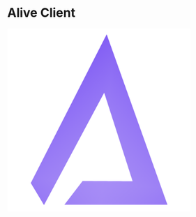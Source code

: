# Alive Client
<img align="left" alt="Cover" src="assets/minecraft/icons/logo3.png" height="420" /> 

